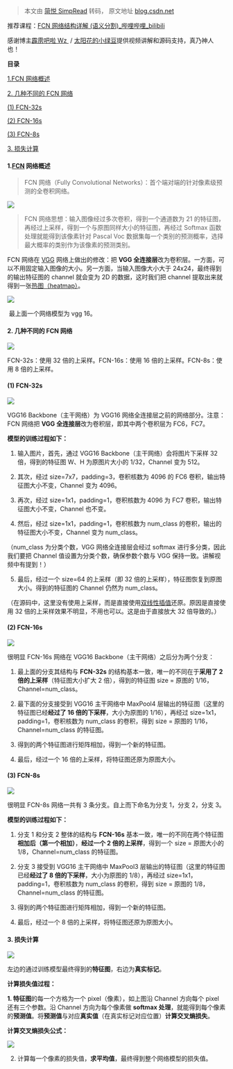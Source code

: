 > 本文由 [简悦 SimpRead](http://ksria.com/simpread/) 转码， 原文地址 [blog.csdn.net](https://blog.csdn.net/qq_45981086/article/details/130436737?ops_request_misc=&request_id=&biz_id=102&utm_term=%E9%9C%B9%E9%9B%B3%E5%B7%B4%E6%8B%89wz%E5%AD%A6%E4%B9%A0%E7%AC%94%E8%AE%B0fcn&utm_medium=distribute.pc_search_result.none-task-blog-2~blog~sobaiduweb~default-0-130436737.nonecase&spm=1018.2226.3001.4450)

推荐课程：[FCN 网络结构详解 (语义分割)_哔哩哔哩_bilibili](https://www.bilibili.com/video/BV1J3411C7zd/?vd_source=a3264716fe097cbd43e5dbc235c0e426 "FCN网络结构详解(语义分割)_哔哩哔哩_bilibili")

感谢博主[霹雳吧啦 Wz ](https://space.bilibili.com/18161609 "霹雳吧啦Wz ") / [太阳花的小绿豆](https://blog.csdn.net/qq_37541097 "太阳花的小绿豆")提供视频讲解和源码支持，真乃神人也！

**目录**

[1.FCN 网络概述](#t0)

[2. 几种不同的 FCN 网络](#t1)

 [](#t2) [(1) FCN-32s](#t2)

 [](#t3) [(2) FCN-16s](#t3)

 [](#t4) [(3) FCN-8s](#t4)

[3. 损失计算](#t5)

#### 1.[FCN](https://so.csdn.net/so/search?q=FCN&spm=1001.2101.3001.7020) 网络概述

> FCN 网络（Fully Convolutional Networks）：首个端对端的针对像素级预测的全卷积网络。

![](https://img-blog.csdnimg.cn/21ef56f4e5e4430b88cc22b1c802ad32.png)

> FCN 网络思想：输入图像经过多次卷积，得到一个通道数为 21 的特征图，再经过上采样，得到一个与原图同样大小的特征图，再经过 Softmax 函数处理就能得到该像素针对 Pascal Voc 数据集每一个类别的预测概率，选择最大概率的类别作为该像素的预测类别。

FCN 网络在 [VGG](https://blog.csdn.net/qq_52358603/article/details/127762417 "VGG") 网络上做出的修改：把 **VGG 全连接层**改为卷积层。一方面，可以不用固定输入图像的大小。另一方面，当输入图像大小大于 24x24，最终得到的输出特征图的 channel 就会变为 2D 的数据，这时我们把 channel 提取出来就得到一张[热图（heatmap）](https://www.jianshu.com/p/398a20e78536 "热图（heatmap）")。

![](https://img-blog.csdnimg.cn/efc99928ffff4e1a874e314f1d20c7ca.png)

 最上面一个网络模型为 vgg 16。

#### 2. 几种不同的 FCN 网络

![](https://img-blog.csdnimg.cn/b5d4b3415aad4727988819a3f5f11324.png)

FCN-32s：使用 32 倍的上采样。FCN-16s：使用 16 倍的上采样。FCN-8s：使用 8 倍的上采样。

#### **(1) FCN-32s**

![](https://img-blog.csdnimg.cn/1d39d1b34e624a7993779c4b7437c127.png)

VGG16 Backbone（主干网络）为 VGG16 网络全连接层之前的网络部分。注意：FCN 网络把 **VGG 全连接层**改为卷积层，即其中两个卷积层为 FC6，FC7。

**模型的训练过程如下：**

1. 输入图片，首先，通过 VGG16 Backbone（主干网络）会将图片下采样 32 倍，得到的特征图 W、H 为原图片大小的 1/32，Channel 变为 512。

2. 其次，经过 size=7x7，padding=3，卷积核数为 4096 的 FC6 卷积，输出特征图大小不变，Channel 变为 4096。

3. 再次，经过 size=1x1，padding=1，卷积核数为 4096 为 FC7 卷积，输出特征图大小不变，Channel 也不变。

4. 然后，经过 size=1x1，padding=1，卷积核数为 num_class 的卷积，输出的特征图大小不变，Channel 变为 num_class。

（num_class 为分类个数，VGG 网络全连接层会经过 softmax 进行多分类，因此我们要把 Channel 值设置为分类个数，确保参数个数与 VGG 保持一致。讲解视频中有提到！）

5. 最后，经过一个 size=64 的上采样（即 32 倍的上采样），特征图恢复到原图大小。得到的特征图的 Channel 仍然为 num_class。

（在源码中，这里没有使用上采样，而是直接使用[双线性插值](https://blog.csdn.net/qq_37541097/article/details/112564822 "双线性插值")还原。原因是直接使用 32 倍的上采样效果不明显，不用也可以。这是由于直接放大 32 倍导致的。）

#### **(2) FCN-16s**

![](https://img-blog.csdnimg.cn/b672a74e52a64fa59f2a30f33ae6a8b1.png)

很明显 FCN-16s 网络在 VGG16 Backbone（主干网络）之后分为两个分支：

1. 最上面的分支其结构与 **FCN-32s** 的结构基本一致，唯一的不同在于**采用了 2 倍的上采样**（特征图大小扩大 2 倍），得到的特征图 size = 原图的 1/16，Channel=num_class。

2. 最下面的分支接受到 VGG16 主干网络中 MaxPool4 层输出的特征图（这里的特征图已经**经过了 16 倍的下采样**，大小为原图的 1/16），再经过 size=1x1，padding=1，卷积核数为 num_class 的卷积，得到 size = 原图的 1/16，Channel=num_class 的特征图。

3. 得到的两个特征图进行矩阵相加，得到一个新的特征图。

4. 最后，经过一个 16 倍的上采样，将特征图还原为原图大小。

#### **(3) FCN-8s**

![](https://img-blog.csdnimg.cn/36b65089ca804eeba769abfeb70f0a4f.png)

很明显 FCN-8s 网络一共有 3 条分支。自上而下命名为分支 1，分支 2，分支 3。

**模型的训练过程如下：**

1. 分支 1 和分支 2 整体的结构与 **FCN-16s** 基本一致，唯一的不同在两个特征图**相加后（第一个相加）**，**经过一个 2 倍的上采样**，得到一个 size = 原图大小的 1/8，Channel=num_class 的特征图。

2. 分支 3 接受到 VGG16 主干网络中 MaxPool3 层输出的特征图（这里的特征图已经**经过了 8 倍的下采样**，大小为原图的 1/8），再经过 size=1x1，padding=1，卷积核数为 num_class 的卷积，得到 size = 原图的 1/8，Channel=num_class 的特征图。

3. 得到的两个特征图进行矩阵相加，得到一个新的特征图。

4. 最后，经过一个 8 倍的上采样，将特征图还原为原图大小。

#### 3. 损失计算

![](https://img-blog.csdnimg.cn/ae2c58b41d424643992d9613e9eeaac1.png)

左边的通过训练模型最终得到的**特征图**，右边为**真实标记**。

**计算损失值过程：**

**1. 特征图**的每一个方格为一个 pixel（像素），如上图沿 Channel 方向每个 pixel 还有三个参数。沿 Channel 方向为每个像素做 **softmax 处理**，就能得到每个像素的**预测值**。将**预测值**与对应**真实值**（在真实标记对应位置）**计算交叉熵损失**。

**计算交叉熵损失公式：**

![](https://img-blog.csdnimg.cn/ae97bb0ef16d4b87a6311c732c0ece73.png)

2. 计算每一个像素的损失值，**求平均值**，最终得到整个网络模型的损失值。